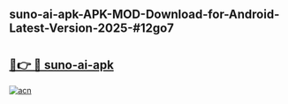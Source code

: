 ## suno-ai-apk-APK-MOD-Download-for-Android-Latest-Version-2025-#12go7

# <h2><a href="https://bedroomkl.my?title=suno-ai-apk&ref=20M">🔗👉 🔴 suno-ai-apk</a></h2>

[![acn](https://github.com/user-attachments/assets/0f9c940e-d8b0-45ae-aac7-cd30a18b3e1c)](https://bedroomkl.my?title=suno-ai-apk&ref=20M)

